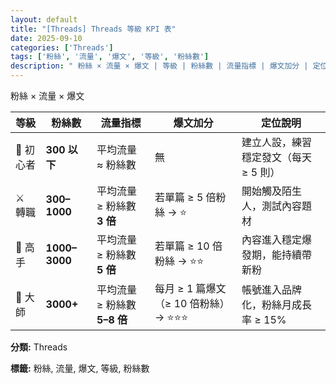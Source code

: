 ```yaml
---
layout: default
title: "[Threads] Threads 等級 KPI 表"
date: 2025-09-10
categories: ['Threads']
tags: ['粉絲', '流量', '爆文', '等級', '粉絲數']
description: " 粉絲 × 流量 × 爆文 | 等級 | 粉絲數 | 流量指標 | 爆文加分 | 定位說明 | | --- | --- | --- | --- | --- | | 🐣 初心者 | **300 以下**..."
---
```



粉絲 × 流量 × 爆文

| 等級 | 粉絲數 | 流量指標 | 爆文加分 | 定位說明 |
| --- | --- | --- | --- | --- |
| 🐣 初心者 | **300 以下** | 平均流量 ≈ 粉絲數 | 無 | 建立人設，練習穩定發文（每天 ≥ 5 則） |
| ⚔️ 轉職 | **300–1000** | 平均流量 ≥ 粉絲數 **3 倍** | 若單篇 ≥ 5 倍粉絲 → ⭐ | 開始觸及陌生人，測試內容題材 |
| 🏹 高手 | **1000–3000** | 平均流量 ≥ 粉絲數 **5 倍** | 若單篇 ≥ 10 倍粉絲 → ⭐⭐ | 內容進入穩定爆發期，能持續帶新粉 |
| 👑 大師 | **3000+** | 平均流量 ≥ 粉絲數 **5–8 倍** | 每月 ≥ 1 篇爆文（≥ 10 倍粉絲）→ ⭐⭐⭐ | 帳號進入品牌化，粉絲月成長率 ≥ 15% |


<p><strong>分類:</strong> Threads</p>
<p><strong>標籤:</strong> 粉絲, 流量, 爆文, 等級, 粉絲數</p>

